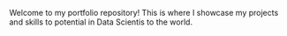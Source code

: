 Welcome to my portfolio repository! This is where I showcase my projects and skills to potential in Data Scientis to the world.

